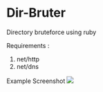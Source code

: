 # Dir-Bruter
Directory bruteforce using ruby

Requirements :
1) net/http
2) net/dns

Example Screenshot 
![](Lulz-Bruter/dir.png)

